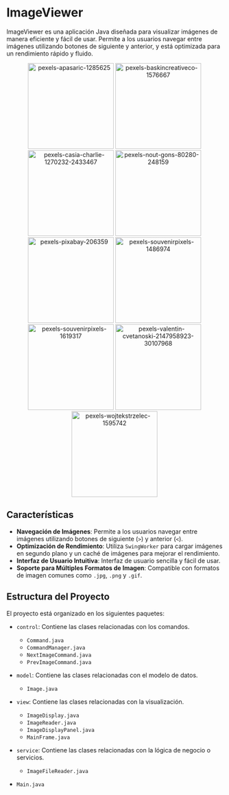# ImageViewer

ImageViewer es una aplicación Java diseñada para visualizar imágenes de manera eficiente y fácil de usar. Permite a los usuarios navegar entre imágenes utilizando botones de siguiente y anterior, y está optimizada para un rendimiento rápido y fluido.


<p align="center">
  <img images/pexels-apasaric-1285625.jpg" alt="pexels-apasaric-1285625" width="200"/>
  <img images/pexels-baskincreativeco-1576667.jpg" alt="pexels-baskincreativeco-1576667" width="200"/>
  <img images/pexels-casia-charlie-1270232-2433467.jpg" alt="pexels-casia-charlie-1270232-2433467" width="200"/>
  <img images/pexels-nout-gons-80280-248159.jpg" alt="pexels-nout-gons-80280-248159" width="200"/>
  <img images/pexels-pixabay-206359.jpg" alt="pexels-pixabay-206359" width="200"/>
  <img images/pexels-souvenirpixels-1486974.jpg" alt="pexels-souvenirpixels-1486974" width="200"/>
  <img images/pexels-souvenirpixels-1619317.jpg" alt="pexels-souvenirpixels-1619317" width="200"/>
  <img images/pexels-valentin-cvetanoski-2147958923-30107968.jpg" alt="pexels-valentin-cvetanoski-2147958923-30107968" width="200"/>
  <img images/pexels-wojtekstrzelec-1595742.jpg" alt="pexels-wojtekstrzelec-1595742" width="200"/>
</p>

## Características

- **Navegación de Imágenes**: Permite a los usuarios navegar entre imágenes utilizando botones de siguiente (`>`) y anterior (`<`).
- **Optimización de Rendimiento**: Utiliza `SwingWorker` para cargar imágenes en segundo plano y un caché de imágenes para mejorar el rendimiento.
- **Interfaz de Usuario Intuitiva**: Interfaz de usuario sencilla y fácil de usar.
- **Soporte para Múltiples Formatos de Imagen**: Compatible con formatos de imagen comunes como `.jpg`, `.png` y `.gif`.

## Estructura del Proyecto

El proyecto está organizado en los siguientes paquetes:

- `control`: Contiene las clases relacionadas con los comandos.
  - `Command.java`
  - `CommandManager.java`
  - `NextImageCommand.java`
  - `PrevImageCommand.java`

- `model`: Contiene las clases relacionadas con el modelo de datos.
  - `Image.java`

- `view`: Contiene las clases relacionadas con la visualización.
  - `ImageDisplay.java`
  - `ImageReader.java`
  - `ImageDisplayPanel.java`
  - `MainFrame.java`

- `service`: Contiene las clases relacionadas con la lógica de negocio o servicios.
  - `ImageFileReader.java`
  
- `Main.java`
